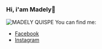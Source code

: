 ### Hi, i'am Madely👋
![MADELY QUISPE](https://user-images.githubusercontent.com/107891461/178002213-2641bc90-e6a8-424d-a730-7d599c07ec7e.png)
You can find me:

- [Facebook](https://www.facebook.com/madely.quispe.5/)
- [Instagram](https://www.instagram.com/madely_01/)

<!--
**Madely03/Madely03** is a ✨ _special_ ✨ repository because its `README.md` (this file) appears on your GitHub profile.

Here are some ideas to get you started:

- 🔭 I’m currently working on ...
- 🌱 I’m currently learning ...
- 👯 I’m looking to collaborate on ...
- 🤔 I’m looking for help with ...
- 💬 Ask me about ...
- 📫 How to reach me: ...
- 😄 Pronouns: ...
- ⚡ Fun fact: ...
-->
